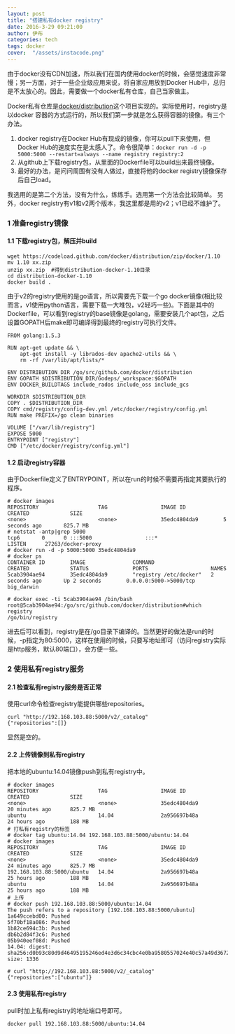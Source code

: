 ```yaml
---
layout: post
title: "搭建私有docker registry"
date: 2016-3-29 09:21:00
author: 伊布
categories: tech
tags: docker
cover:  "/assets/instacode.png"
---
```


由于docker没有CDN加速，所以我们在国内使用docker的时候，会感觉速度非常慢；另一方面，对于一些企业级应用来说，将自家应用放到Docker Hub中，总归是不太放心的。因此，需要做一个docker私有仓库，自己当家做主。

Docker私有仓库是[docker/distribution](https://github.com/docker/distribution)这个项目实现的。实际使用时，registry是以docker 容器的方式运行的，所以我们第一步就是怎么获得容器的镜像。有三个办法。

1. docker registry在Docker Hub有现成的镜像，你可以pull下来使用，但Docker Hub的速度实在是太感人了。命令很简单：`docker run -d -p 5000:5000 --restart=always --name registry registry:2`
2. 从github上下载registry包，从里面的Dockerfile可以build出来最终镜像。
3. 最好的办法，是问问周围有没有人做过，直接将他的docker registry镜像保存后自己load。

我选用的是第二个方法，没有为什么，练练手。选用第一个方法会比较简单。
另外，docker registry有v1和v2两个版本，我这里都是用的v2；v1已经不维护了。

### 1 准备registry镜像

#### 1.1 下载registry包，解压并build

```
wget https://codeload.github.com/docker/distribution/zip/docker/1.10
mv 1.10 xx.zip
unzip xx.zip  #得到distribution-docker-1.10目录
cd distribution-docker-1.10
docker build .
```

由于v2的registry使用的是go语言，所以需要先下载一个go docker镜像(相比较而言，v1使用python语言，需要下载一大堆包，v2轻巧一些)。下面是其中的Dockerfile，可以看到registry的base镜像是golang，需要安装几个apt包，之后设置GOPATH后make即可编译得到最终的registry可执行文件。

```
FROM golang:1.5.3

RUN apt-get update && \
    apt-get install -y librados-dev apache2-utils && \
    rm -rf /var/lib/apt/lists/*

ENV DISTRIBUTION_DIR /go/src/github.com/docker/distribution
ENV GOPATH $DISTRIBUTION_DIR/Godeps/_workspace:$GOPATH
ENV DOCKER_BUILDTAGS include_rados include_oss include_gcs

WORKDIR $DISTRIBUTION_DIR
COPY . $DISTRIBUTION_DIR
COPY cmd/registry/config-dev.yml /etc/docker/registry/config.yml
RUN make PREFIX=/go clean binaries

VOLUME ["/var/lib/registry"]
EXPOSE 5000
ENTRYPOINT ["registry"]
CMD ["/etc/docker/registry/config.yml"]

```

#### 1.2 启动registry容器

由于Dockerfile定义了ENTRYPOINT，所以在run的时候不需要再指定其要执行的程序。

```
# docker images
REPOSITORY                   TAG                 IMAGE ID            CREATED             SIZE
<none>                       <none>              35edc4804da9        5 seconds ago       825.7 MB
# netstat -antp|grep 5000
tcp6       0      0 :::5000                 :::*                    LISTEN      27263/docker-proxy
# docker run -d -p 5000:5000 35edc4804da9
# docker ps
CONTAINER ID        IMAGE               COMMAND                  CREATED             STATUS              PORTS                    NAMES
5cab3904ae94        35edc4804da9        "registry /etc/docker"   2 seconds ago       Up 2 seconds        0.0.0.0:5000->5000/tcp   big_darwin

# docker exec -ti 5cab3904ae94 /bin/bash
root@5cab3904ae94:/go/src/github.com/docker/distribution#which registry
/go/bin/registry
```

进去后可以看到，registry是在/go目录下编译的。当然更好的做法是run的时候，-p指定为80:5000，这样在使用的时候，只要写地址即可（访问registry实际是http服务，默认80端口），会方便一些。

### 2 使用私有registry服务

#### 2.1 检查私有registry服务是否正常
使用curl命令检查registry能提供哪些repositories。

```
curl "http://192.168.103.88:5000/v2/_catalog"
{"repositories":[]}
```

显然是空的。

#### 2.2 上传镜像到私有registry
把本地的ubuntu:14.04镜像push到私有registry中。


```
# docker images
REPOSITORY                   TAG                 IMAGE ID            CREATED             SIZE
<none>                       <none>              35edc4804da9        20 minutes ago      825.7 MB
ubuntu                       14.04               2a956697b48a        24 hours ago        188 MB
# 打私有registry的标签
# docker tag ubuntu:14.04 192.168.103.88:5000/ubuntu:14.04
# docker images
REPOSITORY                   TAG                 IMAGE ID            CREATED             SIZE
<none>                       <none>              35edc4804da9        24 minutes ago      825.7 MB
192.168.103.88:5000/ubuntu   14.04               2a956697b48a        25 hours ago        188 MB
ubuntu                       14.04               2a956697b48a        25 hours ago        188 MB
# 上传
# docker push 192.168.103.88:5000/ubuntu:14.04
The push refers to a repository [192.168.103.88:5000/ubuntu]
1a649ccebd00: Pushed
5f70bf18a086: Pushed
1b82ce694c3b: Pushed
db6b2d84f3c6: Pushed
05b940eef08d: Pushed
14.04: digest: sha256:d0b93c80d9d46495195246ed4e3d6c34cbc4e0ba9580557024e40c57a49d3672 size: 1336

# curl "http://192.168.103.88:5000/v2/_catalog"
{"repositories":["ubuntu"]}

```

#### 2.3 使用私有registry

pull时加上私有registry的地址端口号即可。

```
docker pull 192.168.103.88:5000/ubuntu:14.04
```




